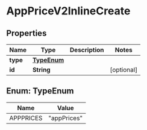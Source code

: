 

# AppPriceV2InlineCreate


## Properties

| Name | Type | Description | Notes |
|------------ | ------------- | ------------- | -------------|
|**type** | [**TypeEnum**](#TypeEnum) |  |  |
|**id** | **String** |  |  [optional] |



## Enum: TypeEnum

| Name | Value |
|---- | -----|
| APPPRICES | &quot;appPrices&quot; |




